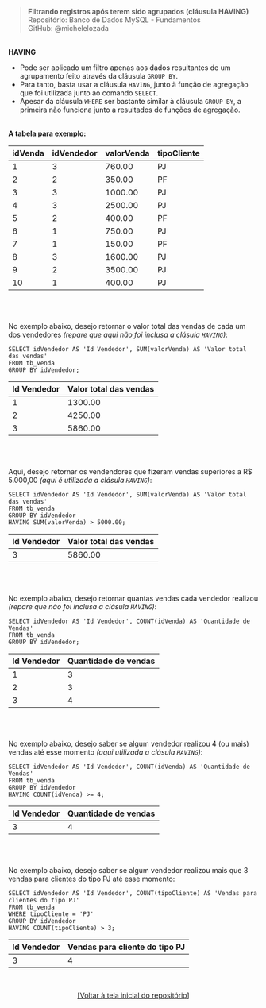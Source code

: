 > **Filtrando registros após terem sido agrupados (cláusula HAVING)**     
> Repositório: Banco de Dados MySQL - Fundamentos  
> GitHub: @michelelozada
&nbsp;
     
&nbsp;     
**HAVING**  
- Pode ser aplicado um filtro apenas aos dados resultantes de um agrupamento feito através da cláusula `GROUP BY`.  
- Para tanto, basta usar a cláusula `HAVING`, junto à função de agregação que foi utilizada junto ao comando `SELECT`.  
- Apesar da cláusula `WHERE` ser bastante similar à cláusula `GROUP BY`, a primeira não funciona junto a resultados de funções de agregação.
&nbsp;
     
&nbsp;  
**A tabela para exemplo:** 

| idVenda  | idVendedor  | valorVenda | tipoCliente |
| :---     | :---   	 | :---       | :---        | 
| 1		   | 3			 |  760.00 	  | PJ          |
| 2		   | 2	         |  350.00    | PF          |
| 3	       | 3           | 1000.00    | PJ          |
| 4		   | 3 			 | 2500.00	  | PJ          |
| 5	       | 2			 |  400.00    | PF          |
| 6 	   | 1			 |  750.00    | PJ          |
| 7        | 1           |  150.00    | PF          |
| 8        | 3           | 1600.00    | PJ          |
| 9        | 2			 | 3500.00    | PJ          |
| 10       | 1			 |  400.00    | PJ          |

&nbsp;

&nbsp;  
No exemplo abaixo, desejo retornar o valor total das vendas de cada um dos vendedores *(repare que aqui não foi inclusa a clásula `HAVING`)*:
```mysql
SELECT idVendedor AS 'Id Vendedor', SUM(valorVenda) AS 'Valor total das vendas'
FROM tb_venda
GROUP BY idVendedor;
```
| Id Vendedor | Valor total das vendas |
| ----        | ----   				   |
| 1			  |	1300.00				   |	
| 2	          | 4250.00				   |	
| 3		      | 5860.00				   |

&nbsp;

&nbsp;  
Aqui, desejo retornar os vendendores que fizeram vendas superiores a R$ 5.000,00 *(aqui é utilizada a clásula `HAVING`)*:
```mysql
SELECT idVendedor AS 'Id Vendedor', SUM(valorVenda) AS 'Valor total das vendas'
FROM tb_venda
GROUP BY idVendedor
HAVING SUM(valorVenda) > 5000.00;
```
| Id Vendedor | Valor total das vendas |
| ----        | ----   				   |
| 3		      | 5860.00				   |	

&nbsp;

&nbsp;  
No exemplo abaixo, desejo retornar quantas vendas cada vendedor realizou *(repare que não foi inclusa a clásula `HAVING`)*:
```mysql
SELECT idVendedor AS 'Id Vendedor', COUNT(idVenda) AS 'Quantidade de Vendas'
FROM tb_venda
GROUP BY idVendedor;
```
| Id Vendedor | Quantidade de vendas |
| ----        | ----   		         |
| 1	          | 3			         |
| 2	          | 3			         |
| 3	          | 4				     |

&nbsp;

&nbsp;  
No exemplo abaixo, desejo saber se algum vendedor realizou 4 (ou mais) vendas até esse momento *(aqui utilizada a clásula `HAVING`)*:
```mysql
SELECT idVendedor AS 'Id Vendedor', COUNT(idVenda) AS 'Quantidade de Vendas'
FROM tb_venda
GROUP BY idVendedor
HAVING COUNT(idVenda) >= 4;
```
| Id Vendedor | Quantidade de vendas |
| ----        | ----   		         |
| 3	          | 4				     |

&nbsp;

&nbsp;  
No exemplo abaixo, desejo saber se algum vendedor realizou mais que 3 vendas para clientes do tipo PJ até esse momento:
```mysql
SELECT idVendedor AS 'Id Vendedor', COUNT(tipoCliente) AS 'Vendas para clientes do tipo PJ'
FROM tb_venda
WHERE tipoCliente = 'PJ'
GROUP BY idVendedor
HAVING COUNT(tipoCliente) > 3;
```
| Id Vendedor | Vendas para cliente do tipo PJ |
| ----        | ----   		                   |
| 3	          | 4				               |

&nbsp;

<div align="center">
<a href="https://github.com/michelelozada/MySQL-Study-Notes">[Voltar à tela inicial do repositório]</a>
</div>